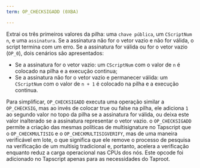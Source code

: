 ```yaml
---
term: OP_CHECKSIGADD (0XBA)

---
```

Extrai os três primeiros valores da pilha: uma `chave pública`, um `CScriptNum` `n`, e uma `assinatura`. Se a assinatura não for o vetor vazio e não for válida, o script termina com um erro. Se a assinatura for válida ou for o vetor vazio (`OP_0`), dois cenários são apresentados:


- Se a assinatura for o vetor vazio: um `CScriptNum` com o valor de `n` é colocado na pilha e a execução continua;
- Se a assinatura não for o vetor vazio e permanecer válida: um `CScriptNum` com o valor de `n + 1` é colocado na pilha e a execução continua.

Para simplificar, `OP_CHECKSIGADD` executa uma operação similar a `OP_CHECKSIG`, mas ao invés de colocar true ou false na pilha, ele adiciona `1` ao segundo valor no topo da pilha se a assinatura for válida, ou deixa este valor inalterado se a assinatura representar o vetor vazio. o `OP_CHECKSIGADD` permite a criação das mesmas políticas de multisignature no Tapscript que o `OP_CHECKMULTISIG` e o `OP_CHECKMULTISIGVERIFY`, mas de uma maneira verificável em lote, o que significa que ele remove o processo de pesquisa na verificação de um multisig tradicional e, portanto, acelera a verificação enquanto reduz a carga operacional nas CPUs dos nós. Este opcode foi adicionado no Tapscript apenas para as necessidades do Taproot.